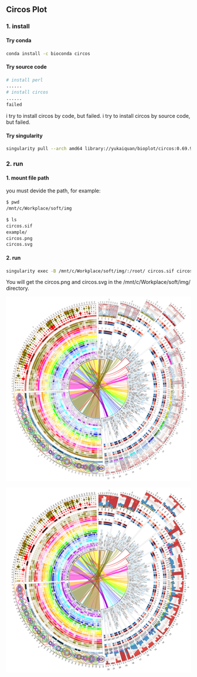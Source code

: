 ## Circos Plot

### 1. install

#### Try conda

```bash
conda install -c bioconda circos
```

#### Try source code

```bash
# install perl
......
# install circos
......
failed
```

i try to install circos by code, but failed.
i try to install circos by source code, but failed.

#### Try singularity

```bash
singularity pull --arch amd64 library://yukaiquan/bioplot/circos:0.69.9
```

### 2. run

#### 1. mount file path

you must devide the path, for example:

```bash
$ pwd
/mnt/c/Workplace/soft/img
```

```bash
$ ls
circos.sif
example/
circos.png
circos.svg
```

#### 2. run

```bash
singularity exec -B /mnt/c/Workplace/soft/img/:/root/ circos.sif circos -conf example/etc/circos.conf
```

You will get the circos.png and circos.svg in the /mnt/c/Workplace/soft/img/ directory.

[![circos.png](circos.png)](./circos.png)

[![circos.svg](circos.svg)](./circos.svg)
